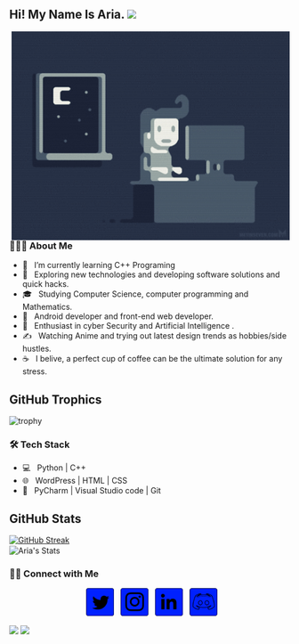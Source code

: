 <h2> Hi! My Name Is Aria. <img src="https://github.com/souvikguria98/souvikguria98/blob/master/Hi.gif" width="25"></h2>
<img align="right" alt="GIF" src="https://github.com/gamer13alone/gamer13alone/blob/main/Coding.gif" width="500"/>

<h3> 👨🏻‍💻 About Me </h3>

- 🔭 &nbsp; I’m currently learning C++ Programing
- 🤔 &nbsp; Exploring new technologies and developing software solutions and quick hacks.
- 🎓 &nbsp; Studying Computer Science, computer programming and Mathematics.
- 💼 &nbsp; Android developer and front-end web developer.
- 🌱 &nbsp; Enthusiast in cyber Security and Artificial Intelligence .
- ✍️ &nbsp; Watching Anime and trying out latest design trends as hobbies/side hustles.
- ☕ &nbsp; I belive, a perfect cup of coffee can be the ultimate solution for any stress. 

## GitHub Trophics
![trophy](https://github-profile-trophy.vercel.app/?username=gamer13alone&row=1&column=7&theme=flat)

<h3>🛠 Tech Stack</h3>

- 💻 &nbsp; Python | C++  
- 🌐 &nbsp; WordPress | HTML | CSS 
- 🔧 &nbsp; PyCharm | Visual Studio code | Git


## GitHub Stats
[![GitHub Streak](https://github-readme-streak-stats.herokuapp.com?user=gamer13alone&hide_border=true&background=0000FF&fire=000000&ring=000000&border=000000&stroke=000000&currStreakNum=000000&sideNums=000000&currStreakLabel=000000&sideLabels=000000&dates=000000)](https://git.io/streak-stats)
<br>
<img align="center" src="https://github-readme-stats.vercel.app/api?username=gamer13alone&include_all_commits=true&count_private=true&show_icons=true&line_height=20&title_color=000000&icon_color=000000&text_color=000000&bg_color=0000FF" alt="Aria's Stats">
</br>


<h3> 🤝🏻 Connect with Me </h3>

<p align="center">
&nbsp; <a href="https://twitter.com/gamer13alone" target="_blank" rel="noopener noreferrer"><img src="https://github.com/gamer13alone/gamer13alone/blob/main/Twitter.png" width="50" /></a>  
&nbsp; <a href="https://www.instagram.com/gamer13alone/" target="_blank" rel="noopener noreferrer"><img src="https://github.com/gamer13alone/gamer13alone/blob/main/Instagram.png" width="50" /></a>  
&nbsp; <a href="https://www.linkedin.com/in/glaria" target="_blank" rel="noopener noreferrer"><img src="https://github.com/gamer13alone/gamer13alone/blob/main/Linkedin.png" width="50" /></a>
&nbsp; <a href="https://discord.gg/PSAXSyjjj7" target="_blank" rel="noopener noreferrer"><img src="https://github.com/gamer13alone/gamer13alone/blob/main/Discord.png"  width="50" /></a>
</p>


<p>
<img src=https://komarev.com/ghpvc/?username=gamer13alone />
<img src=https://img.shields.io/badge/Email-me%40glaria.ir-blue />
</p>
